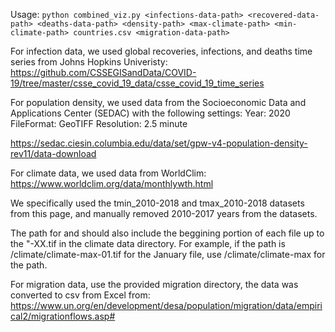 Usage: 
`python combined_viz.py <infections-data-path> <recovered-data-path> <deaths-data-path> <density-path> <max-climate-path> <min-climate-path> countries.csv <migration-data-path>`

For infection data, we used global recoveries, infections, and deaths time series from Johns Hopkins Univeristy:
https://github.com/CSSEGISandData/COVID-19/tree/master/csse_covid_19_data/csse_covid_19_time_series

For population density, we used data from the Socioeconomic Data and Applications Center (SEDAC) with the following settings:
Year: 2020
FileFormat: GeoTIFF
Resolution: 2.5 minute

https://sedac.ciesin.columbia.edu/data/set/gpw-v4-population-density-rev11/data-download

For climate data, we used data from WorldClim:
https://www.worldclim.org/data/monthlywth.html

We specifically used the tmin_2010-2018 and tmax_2010-2018 datasets from this page, and manually removed 2010-2017 years from the datasets.

The path for <max-climate-path> and <min-climate-path> should also include the beggining portion of each file up to the "-XX.tif in the climate data directory. For example, if the path is /climate/climate-max-01.tif for the January file, use /climate/climate-max for the path.

For migration data, use the provided migration directory, the data was converted to csv from Excel from:
https://www.un.org/en/development/desa/population/migration/data/empirical2/migrationflows.asp#
